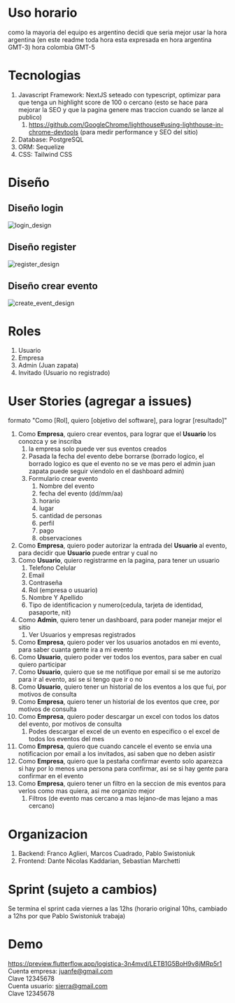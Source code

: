 # Uso horario

como la mayoria del equipo es argentino decidi que seria mejor usar la hora argentina (en este readme toda hora esta expresada en hora argentina GMT-3)
hora colombia GMT-5

# Tecnologias

1. Javascript Framework: NextJS seteado con typescript, optimizar para que tenga un highlight score de 100 o cercano (esto se hace para mejorar la SEO y que la pagina genere mas traccion cuando se lanze al publico)
   1. https://github.com/GoogleChrome/lighthouse#using-lighthouse-in-chrome-devtools (para medir performance y SEO del sitio)
2. Database: PostgreSQL
3. ORM: Sequelize
4. CSS: Tailwind CSS

# Diseño

## Diseño login

![login_design](https://res.cloudinary.com/dok0di4qp/image/upload/v1681489507/flipper-henry-project/login_c5j2p7.jpg)

## Diseño register

![register_design](https://res.cloudinary.com/dok0di4qp/image/upload/v1681489507/flipper-henry-project/formulario-creacion-usuario_edo5le.jpg)

## Diseño crear evento

![create_event_design](https://res.cloudinary.com/dok0di4qp/image/upload/v1681489506/flipper-henry-project/formulario-creacion-de-evento_hfvbam.jpg)

# Roles

1. Usuario
2. Empresa
3. Admin (Juan zapata)
4. Invitado (Usuario no registrado)

# User Stories (agregar a issues)

formato "Como [Rol], quiero [objetivo del software], para lograr [resultado]"

1. Como **Empresa**, quiero crear eventos, para lograr que el **Usuario** los conozca y se inscriba
   1. la empresa solo puede ver sus eventos creados
   2. Pasada la fecha del evento debe borrarse (borrado logico, el borrado logico es que el evento no se ve mas pero el admin juan zapata puede seguir viendolo en el dashboard admin)
   3. Formulario crear evento
      1. Nombre del evento
      2. fecha del evento (dd/mm/aa)
      3. horario
      4. lugar
      5. cantidad de personas
      6. perfil
      7. pago
      8. observaciones
2. Como **Empresa**, quiero poder autorizar la entrada del **Usuario** al evento, para decidir que **Usuario** puede entrar y cual no
3. Como **Usuario**, quiero registrarme en la pagina, para tener un usuario
   1. Telefono Celular
   2. Email
   3. Contraseña
   4. Rol (empresa o usuario)
   5. Nombre Y Apellido
   6. Tipo de identificacion y numero(cedula, tarjeta de identidad, pasaporte, nit)
4. Como **Admin**, quiero tener un dashboard, para poder manejar mejor el sitio
   1. Ver Usuarios y empresas registrados
5. Como **Empresa**, quiero poder ver los usuarios anotados en mi evento, para saber cuanta gente ira a mi evento
6. Como **Usuario**, quiero poder ver todos los eventos, para saber en cual quiero participar
7. Como **Usuario**, quiero que se me notifique por email si se me autorizo para ir al evento, asi se si tengo que ir o no
8. Como **Usuario**, quiero tener un historial de los eventos a los que fui, por motivos de consulta
9. Como **Empresa**, quiero tener un historial de los eventos que cree, por motivos de consulta
10. Como **Empresa**, quiero poder descargar un excel con todos los datos del evento, por motivos de consulta
    1. Podes descargar el excel de un evento en especifico o el excel de todos los eventos del mes
11. Como **Empresa**, quiero que cuando cancele el evento se envia una notificacion por email a los invitados, asi saben que no deben asistir
12. Como **Empresa**, quiero que la pestaña confirmar evento solo aparezca si hay por lo menos una persona para confirmar, asi se si hay gente para confirmar en el evento
13. Como **Empresa**, quiero tener un filtro en la seccion de mis eventos para verlos como mas quiera, asi me organizo mejor
    1. Filtros (de evento mas cercano a mas lejano-de mas lejano a mas cercano)

# Organizacion

1. Backend: Franco Aglieri, Marcos Cuadrado, Pablo Swistoniuk
2. Frontend: Dante Nicolas Kaddarian, Sebastian Marchetti

# Sprint (sujeto a cambios)

Se termina el sprint cada viernes a las 12hs (horario original 10hs, cambiado a 12hs por que Pablo Swistoniuk trabaja)

# Demo

https://preview.flutterflow.app/logistica-3n4mvd/LETB1G5BoH9v8jMRp5r1  
Cuenta empresa: juanfe@gmail.com  
Clave 12345678  
Cuenta usuario: sierra@gmail.com  
Clave 12345678
